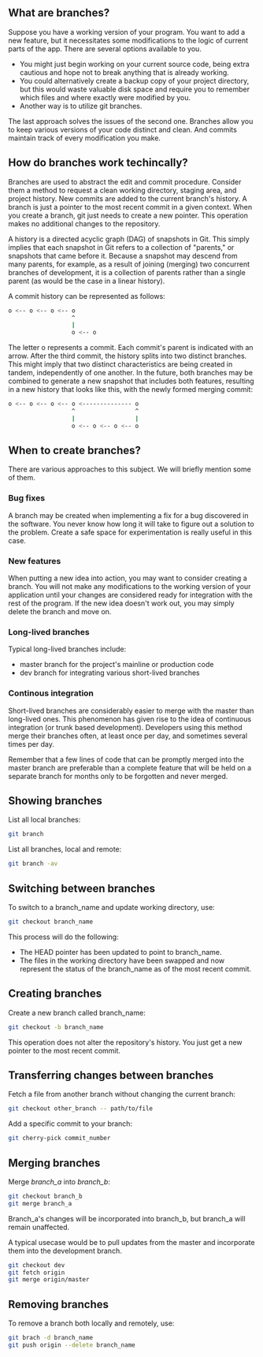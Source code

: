 ## What are branches?
Suppose you have a working  version of your program. You want to add a new feature, but it necessitates some modifications to the logic of current parts of the app. There are several options available to you. 

* You might just begin working on your current source code, being extra cautious and hope not to break anything that is already working. 
* You could alternatively create a backup copy of your project directory, but this would waste valuable disk space and require you to remember which files and where exactly were modified by you. 
* Another way is to utilize git branches. 

The last approach solves the issues of the second one. Branches allow you to keep various versions of your code distinct and clean. And commits maintain track of every modification you make. 

## How do branches work techincally?
Branches are used to abstract the edit and commit procedure. Consider them a method to request a clean working directory, staging area, and project history. New commits are added to the current branch's history. A branch is just a pointer to the most recent commit in a given context. When you create a branch, git just needs to create a new pointer. This operation makes no additional changes to the repository. 

A history is a directed acyclic graph (DAG) of snapshots in Git. This simply implies that each snapshot in Git refers to a collection of "parents," or snapshots that came before it. Because a snapshot may descend from many parents, for example, as a result of joining (merging) two concurrent branches of development, it is a collection of parents rather than a single parent (as would be the case in a linear history).

A commit history can be represented as follows: 

```bash
o <-- o <-- o <-- o 
                  ^
                  |
                  o <-- o
```

The letter o represents a commit. Each commit's parent is indicated with an arrow. After the third commit, the history splits into two distinct branches. This might imply that two distinct characteristics are being created in tandem, independently of one another. In the future, both branches may be combined to generate a new snapshot that includes both features, resulting in a new history that looks like this, with the newly formed merging commit: 

```bash
o <-- o <-- o <-- o <-------------- o
                  ^                 ^
                  |                 |
                  o <-- o <-- o <-- o
```

## When to create branches?

There are various approaches to this subject. We will briefly mention some of them.

### Bug fixes
A branch may be created when implementing a fix for a bug discovered in the software. You never know how long it will take to figure out a solution to the problem. Create a safe space for experimentation is really useful in this case.

### New features
When putting a new idea into action, you may want to consider creating a branch. You will not make any modifications to the working version of your application until your changes are considered ready for integration with the rest of the program. If the new idea doesn't work out, you may simply delete the branch and move on. 

### Long-lived branches

Typical long-lived branches include: 
* master branch for the project's mainline or production code 
* dev branch for integrating various short-lived branches 

### Continous integration
Short-lived branches are considerably easier to merge with the master than long-lived ones. This phenomenon has given rise to the idea of continuous integration (or trunk based development). Developers using this method merge their branches often, at least once per day, and sometimes several times per day. 

Remember that a few lines of code that can be promptly merged into the master branch are preferable than a complete feature that will be held on a separate branch for months only to be forgotten and never merged. 

## Showing branches

List all local branches:

```bash
git branch
```

List all branches, local and remote:

```bash
git branch -av
```

## Switching between branches

To switch to a branch_name and update working directory, use:

```bash
git checkout branch_name
```

This process will do the following:

* The HEAD pointer has been updated to point to branch_name.
* The files in the working directory have been swapped and now represent the status of the branch_name as of the most recent commit. 

## Creating branches

Create a new branch called branch_name:

```bash
git checkout -b branch_name
```

This operation does not alter the repository's history. You just get a new pointer to the most recent commit. 

## Transferring changes between branches

Fetch a file from another branch without changing the current branch:

```bash
git checkout other_branch -- path/to/file 
```

Add a specific commit to your branch:

```bash
git cherry-pick commit_number
```

## Merging branches

Merge *branch_a* into *branch_b*:

```bash
git checkout branch_b
git merge branch_a
```

Branch_a's changes will be incorporated into branch_b, but branch_a will remain unaffected.

A typical usecase would be to pull updates from the master and incorporate them into the development branch. 

```bash
git checkout dev
git fetch origin
git merge origin/master
```

## Removing branches

To remove a branch both locally and remotely, use:

```bash
git brach -d branch_name
git push origin --delete branch_name
```
